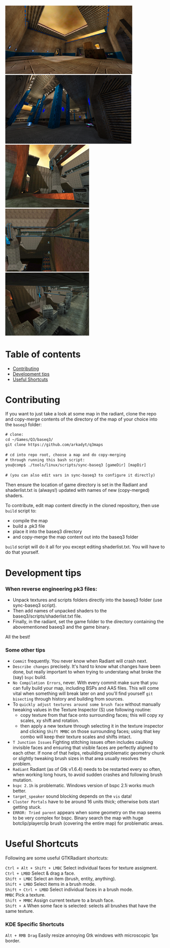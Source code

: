 <img src="https://github.com/arkadyt/q3maps/blob/master/q3strong2018/media/Screenshot_20181110_190222.png" width="400" /> <img src="https://github.com/arkadyt/q3maps/blob/master/q3strong2018/media/Screenshot_20181110_190449.png" width="397" />
<img src="https://github.com/arkadyt/q3maps/blob/master/rd3ctfq3/media/RD3CTFQ3_11.jpg" width="264" /> <img src="https://github.com/arkadyt/q3maps/blob/master/rd3ctfq3/media/RD3CTFQ3_07.jpg" width="264" /> <img src="https://github.com/arkadyt/q3maps/blob/master/rd3ctfq3/media/RD3CTFQ3_02.jpg" width="264" />

# Table of contents
* [Contributing](#contributing)
* [Development tips](#development-tips)
* [Useful Shortcuts](#useful-shortcuts)

# Contributing

If you want to just take a look at some map in the radiant, clone the repo and copy-merge contents of the directory of the map of your choice into the `baseq3` folder:
```
# clone:
cd ~/Games/Q3/baseq3/
git clone https://github.com/arkadyt/q3maps

# cd into repo root, choose a map and do copy-merging 
# through running this bash script:
you@comp$ ./tools/linux/scripts/sync-baseq3 [gameDir] [mapDir]

# (you can also edit vars in sync-baseq3 to configure it directly)
```
Then ensure the location of game directory is set in the Radiant and shaderlist.txt is (always!) updated with names of new (copy-merged) shaders.

To contribute, edit map content directly in the cloned repository, then use `build` script to:

* compile the map
* build a .pk3 file
* place it into the baseq3 directory
* and copy-merge the map content out into the baseq3 folder

`build` script will do it all for you except editing shaderlist.txt. You will have to do that yourself.

# Development tips

### When reverse engineering pk3 files:

* Unpack textures and scripts folders directly into the baseq3 folder (use sync-baseq3 script).
* Then add names of unpacked shaders to the baseq3/scripts/shaderlist.txt file.
* Finally, in the radiant, set the game folder to the directory containing the abovementioned baseq3 and the game binary.

All the best!

### Some other tips

* `Commit` frequently. You never know when Radiant will crash next.
* `Describe changes` precisely. It's hard to know what changes have been done, but really important to when trying to understang what broke the (say) `bspc` build.
* `No Compilation Errors`, never. With every commit make sure that you can fully build your map, including BSPs and AAS files. This will come vital when something will break later on and you'll find yourself `git bisecting` through history and building from sources.
* To `quickly adjust textures around some brush face` without manually tweaking values in the Texture Inspector (S) use following routine: 
  - copy texture from that face onto surrounding faces; this will copy xy scales, xy shift and rotation.
  - then apply a new texture through selecting it in the texture inspector and clicking `Shift MMBC` on those surrounding faces; using that key combo will keep their texture scales and shifts intact.
* `T Junction Issues` Fighting stitching issues often includes caulking invisible faces and ensuring that visible faces are perfectly aligned to each other. If none of that helps, rebuilding problematic geometry chunk or slightly tweaking brush sizes in that area usually resolves the problem.
* `Radiant` Radiant (as of Gtk v1.6.4) needs to be restarted every so often, when working long hours, to avoid sudden crashes and following brush mutation.
* `bspc 2.1h` is problematic. Windows version of bspc 2.1i works much better.
* `target_speaker` sound blocking depends on the `vis` data!
* `Cluster Portals` have to be around 16 units thick; otherwise bots start getting stuck.
* `ERROR: Tried parent` appears when some geometry on the map seems to be very complex for bspc. Binary search the map with huge botclip/playerclip brush (covering the entire map) for problematic areas.

# Useful Shortcuts

Following are some useful GTKRadiant shortcuts:

`Ctrl + Alt + Shift + LMBC` Select individual faces for texture assigment.<br>
`Ctrl + LMBD` Select & drag a face.<br>
`Shift + LMBC` Select an item (brush, entity, anything).<br>
`Shift + LMBD` Select items in a brush mode.<br>
`Shift + Ctrl + LMBD` Select individual faces in a brush mode.<br>
`MMBC` Pick a texture.<br>
`Shift + MMBC` Assign current texture to a brush face.<br>
`Shift + A` When some face is selected: selects all brushes that have the same texture.<br>


### KDE Specific Shortcuts

`Alt + RMB Drag` Easily resize annoying Gtk windows with microscopic 1px border.
